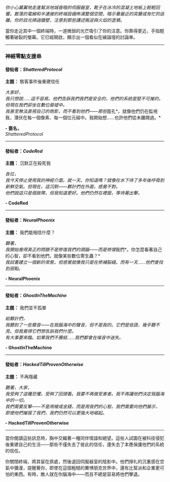 _你小心翼翼地走進幫派地城昏暗的伺服器室，靴子在冰冷的混凝土地板上輕輕回響。散落的電線和半連接的終端設備佈滿整個空間，暗示著最近的突襲或匆忙的逃離。你的目光掃過牆壁，注意到那些講述叛逆與火焰的塗鴉。_

當你走近其中一個終端時，一道微弱的光芒吸引了你的注意。你靠得更近，手指輕觸著破裂的螢幕。它已經開啟，顯示出一個看似在線論壇的討論串。

---

### **神經零點支援串**

#### 發帖者：_ShatteredProtocol_

**主題：** 駭客事件後重建信任

_大家好，_  
_我只想說……這不容易。他們告訴我們我們是安全的，他們的系統是堅不可摧的。但現在我們卻坐在數位廢墟中。_  
*我甚至無法直視自己的倒影，而不看到他們——那些*面孔*。就像他們仍在監視我，潛伏在每一個像素、每一個位元組中。我開始想……也許他們從未離開過。*

**- 簽名，**  
_ShatteredProtocol_

---

#### 發帖者：_CodeRed_

**主題：** 沉默正在殺死我

_各位，_  
_我今天停止使用我的神經介面。就一天。你知道嗎？就像在水下待了多年後呼吸到新鮮空氣。但現在，這沉默——夥計們在外面，感覺不對。_  
_他們說這只是個故障，但我知道更好。他們仍然在裡面，等待著出擊。_

**- CodeRed**

---

#### 發帖者：_NeuralPhoenix_

**主題：** 我們能相信什麼？

_聽著，_  
*我開始覺得真正的問題不是修復我們的頭腦——而是修復*我們*。你怎麼看著自己的心智，卻不看到他們，就像某些數位寄生蟲？*  
_我試著建立一個新的常態，但感覺就像我只是在修補裂縫。而有一天……他們會找到弱點。_

**- NeuralPhoenix**

---

#### 發帖者：_GhostInTheMachine_

**主題：** 我們並不孤單

_給夥計們，_  
_我聽到了一些聲音——在我腦海中的聲音，但不是我的。它們是低語，幾乎聽不見。但我覺得它們想告訴我們什麼。_  
_有大事要來臨。如果我們不團結……我們都會在噪音中迷失。_

**- GhostInTheMachine**

---

#### 發帖者：_HackedTillProvenOtherwise_

**主題：** 不再隱藏

_聽著，大家，_  
_我受夠了這種恐懼。受夠了回頭看。我要不再做受害者。我不再讓他們決定我腦海中的一切。_  
_我們需要反擊——不是用槍或金錢，而是用我們的心智。我們需要向他們展示，即使他們摧毀了我們，我們仍然可以更強大地崛起。_

**- HackedTillProvenOtherwise**

---

當你閱讀這些訊息時，胸中交織著一種同伴情誼和絕望。這些人試圖在被科技侵犯後重建自己的生活——那些不僅失去了彼此的信任，還失去了本應保護他們的系統的信任。

你關閉終端，將其留在原處，然後退回伺服器室的陰影中。他們掙扎的沉重感在空氣中彌漫，提醒著你，即使在這個粗糙的賽博朋克世界中，還有比幫派和企業更可怕的東西。有時，敵人就在你腦海中——而且不總是容易將他們擊退。
